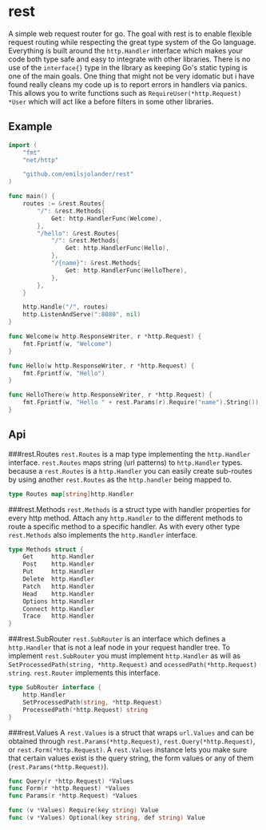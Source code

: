 rest
====
A simple web request router for go. The goal with rest is to enable flexible request routing while respecting the great type system of the Go language. Everything is built around the `http.Handler` interface which makes your code both type safe and easy to integrate with other libraries. There is no use of the `interface{}` type in the library as keeping Go's static typing is one of the main goals. One thing that might not be very idomatic but i have found really cleans my code up is to report errors in handlers via panics. This allows you to write functions such as `RequireUser(*http.Request) *User` which will act like a before filters in some other libraries.

Example
-------
```go
import (
	"fmt"
	"net/http"

	"github.com/emilsjolander/rest"
)

func main() {
	routes := &rest.Routes{
		"/": &rest.Methods{
			Get: http.HandlerFunc(Welcome),
		},
		"/hello": &rest.Routes{
			"/": &rest.Methods{
				Get: http.HandlerFunc(Hello),
			},
			"/{name}": &rest.Methods{
				Get: http.HandlerFunc(HelloThere),
			},
		},
	}

	http.Handle("/", routes)
	http.ListenAndServe(":8080", nil)
}

func Welcome(w http.ResponseWriter, r *http.Request) {
	fmt.Fprintf(w, "Welcome")
}

func Hello(w http.ResponseWriter, r *http.Request) {
	fmt.Fprintf(w, "Hello")
}

func HelloThere(w http.ResponseWriter, r *http.Request) {
	fmt.Fprintf(w, "Hello " + rest.Params(r).Require("name").String())
}
```

Api
---
###rest.Routes
`rest.Routes` is a map type implementing the `http.Handler` interface. `rest.Routes` maps string (url patterns) to `http.Handler` types. because a `rest.Routes` is a `http.Handler` you can easily create sub-routes by using another `rest.Routes` as the `http.handler` being mapped to.

```go
type Routes map[string]http.Handler
```

###rest.Methods
`rest.Methods` is a struct type with handler properties for every http method. Attach any `http.Handler` to the different methods to route a specific method to a specific handler. As with every other type `rest.Methods` also implements the `http.Handler` interface.

```go
type Methods struct {
	Get     http.Handler
	Post    http.Handler
	Put     http.Handler
	Delete  http.Handler
	Patch   http.Handler
	Head    http.Handler
	Options http.Handler
	Connect http.Handler
	Trace   http.Handler
}
```

###rest.SubRouter
`rest.SubRouter` is an interface which defines a `http.Handler` that is not a leaf node in your request handler tree. To implement `rest.SubRouter` you must implement `http.Handler` as will as `SetProcessedPath(string, *http.Request)` and `ocessedPath(*http.Request) string`. `rest.Router` implements this interface.

```go
type SubRouter interface {
	http.Handler
	SetProcessedPath(string, *http.Request)
	ProcessedPath(*http.Request) string
}
```

###rest.Values
A `rest.Values` is a struct that wraps `url.Values` and can be obtained through `rest.Params(*http.Request)`, `rest.Query(*http.Request)`, or `rest.Form(*http.Request)`. A `rest.Values` instance lets you make sure that certain values exist is the query string, the form values or any of them (`rest.Params(*http.Request)`).

```go
func Query(r *http.Request) *Values
func Form(r *http.Request) *Values
func Params(r *http.Request) *Values

func (v *Values) Require(key string) Value
func (v *Values) Optional(key string, def string) Value
```